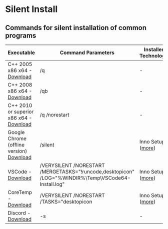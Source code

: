 # Silent Install
## Commands for silent installation of common programs

| Executable    | Command Parameters | Installer Technology | 
| - | - | - |
| C++ 2005 x86 x64 - [Download](https://www.techpowerup.com/download/visual-c-redistributable-runtime-package-all-in-one/) | /q | - |
| C++ 2008 x86 x64 - [Download](https://www.techpowerup.com/download/visual-c-redistributable-runtime-package-all-in-one/) | /qb | - |
| C++ 2010 or superior x86 x64 - [Download](https://www.techpowerup.com/download/visual-c-redistributable-runtime-package-all-in-one/) | /q /norestart | - |
| Google Chrome (offline version) [Download](https://www.google.com/intl/en/chrome/?standalone=1) | /silent | Inno Setup ([more](https://jrsoftware.org/isinfo.php)) |
| VSCode - [Download](https://code.visualstudio.com/) | /VERYSILENT /NORESTART /MERGETASKS="!runcode,desktopicon" /LOG="%WINDIR%\Temp\VSCode64-Install.log" | Inno Setup ([more](https://jrsoftware.org/isinfo.php))  |
| CoreTemp - [Download](https://www.alcpu.com/CoreTemp/) | /VERYSILENT /NORESTART /TASKS="desktopicon | Inno Setup ([more](https://jrsoftware.org/isinfo.php)) |
| Discord - [Download](https://discord.com/download) | -s | - |
